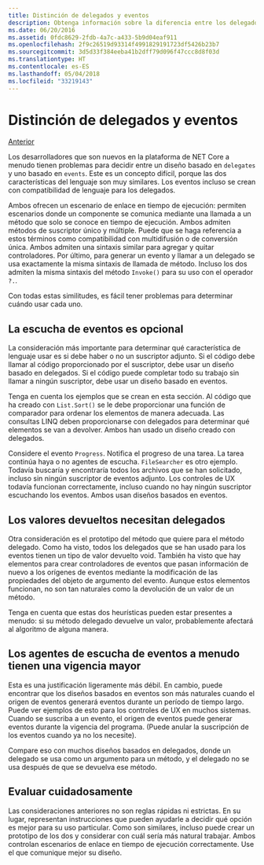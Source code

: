 ```yaml
---
title: Distinción de delegados y eventos
description: Obtenga información sobre la diferencia entre los delegados y los eventos, y cuándo usar cada una de estas características de .NET Core.
ms.date: 06/20/2016
ms.assetid: 0fdc8629-2fdb-4a7c-a433-5b9d04eaf911
ms.openlocfilehash: 2f9c26519d93314f4991829191723df5426b23b7
ms.sourcegitcommit: 3d5d33f384eeba41b2dff79d096f47ccc8d8f03d
ms.translationtype: HT
ms.contentlocale: es-ES
ms.lasthandoff: 05/04/2018
ms.locfileid: "33219143"
---
```

# <a name="distinguishing-delegates-and-events"></a>Distinción de delegados y eventos

[Anterior](modern-events.md)

Los desarrolladores que son nuevos en la plataforma de NET Core a menudo tienen problemas para decidir entre un diseño basado en `delegates` y uno basado en `events`. Este es un concepto difícil, porque las dos características del lenguaje son muy similares. Los eventos incluso se crean con compatibilidad de lenguaje para los delegados. 

Ambos ofrecen un escenario de enlace en tiempo de ejecución: permiten escenarios donde un componente se comunica mediante una llamada a un método que solo se conoce en tiempo de ejecución. Ambos admiten métodos de suscriptor único y múltiple. Puede que se haga referencia a estos términos como compatibilidad con multidifusión o de conversión única. Ambos admiten una sintaxis similar para agregar y quitar controladores. Por último, para generar un evento y llamar a un delegado se usa exactamente la misma sintaxis de llamada de método. Incluso los dos admiten la misma sintaxis del método `Invoke()` para su uso con el operador `?.`.

Con todas estas similitudes, es fácil tener problemas para determinar cuándo usar cada uno.

## <a name="listening-to-events-is-optional"></a>La escucha de eventos es opcional

La consideración más importante para determinar qué característica de lenguaje usar es si debe haber o no un suscriptor adjunto. Si el código debe llamar al código proporcionado por el suscriptor, debe usar un diseño basado en delegados. Si el código puede completar todo su trabajo sin llamar a ningún suscriptor, debe usar un diseño basado en eventos. 

Tenga en cuenta los ejemplos que se crean en esta sección. Al código que ha creado con `List.Sort()` se le debe proporcionar una función de comparador para ordenar los elementos de manera adecuada. Las consultas LINQ deben proporcionarse con delegados para determinar qué elementos se van a devolver. Ambos han usado un diseño creado con delegados.

Considere el evento `Progress`. Notifica el progreso de una tarea.
La tarea continúa haya o no agentes de escucha.
`FileSearcher` es otro ejemplo. Todavía buscaría y encontraría todos los archivos que se han solicitado, incluso sin ningún suscriptor de eventos adjunto.
Los controles de UX todavía funcionan correctamente, incluso cuando no hay ningún suscriptor escuchando los eventos. Ambos usan diseños basados en eventos.

## <a name="return-values-require-delegates"></a>Los valores devueltos necesitan delegados

Otra consideración es el prototipo del método que quiere para el método delegado. Como ha visto, todos los delegados que se han usado para los eventos tienen un tipo de valor devuelto void. También ha visto que hay elementos para crear controladores de eventos que pasan información de nuevo a los orígenes de eventos mediante la modificación de las propiedades del objeto de argumento del evento. Aunque estos elementos funcionan, no son tan naturales como la devolución de un valor de un método.

Tenga en cuenta que estas dos heurísticas pueden estar presentes a menudo: si su método delegado devuelve un valor, probablemente afectará al algoritmo de alguna manera.

## <a name="event-listeners-often-have-longer-lifetimes"></a>Los agentes de escucha de eventos a menudo tienen una vigencia mayor 

Esta es una justificación ligeramente más débil. En cambio, puede encontrar que los diseños basados en eventos son más naturales cuando el origen de eventos generará eventos durante un período de tiempo largo. Puede ver ejemplos de esto para los controles de UX en muchos sistemas. Cuando se suscriba a un evento, el origen de eventos puede generar eventos durante la vigencia del programa.
(Puede anular la suscripción de los eventos cuando ya no los necesite).

Compare eso con muchos diseños basados en delegados, donde un delegado se usa como un argumento para un método, y el delegado no se usa después de que se devuelva ese método.

## <a name="evaluate-carefully"></a>Evaluar cuidadosamente

Las consideraciones anteriores no son reglas rápidas ni estrictas. En su lugar, representan instrucciones que pueden ayudarle a decidir qué opción es mejor para su uso particular. Como son similares, incluso puede crear un prototipo de los dos y considerar con cuál sería más natural trabajar. Ambos controlan escenarios de enlace en tiempo de ejecución correctamente. Use el que comunique mejor su diseño.
